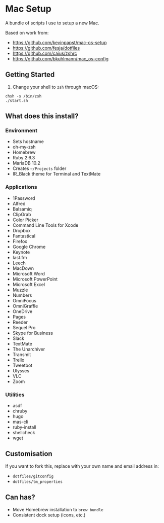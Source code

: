 # Mac Setup

A bundle of scripts I use to setup a new Mac.

Based on work from:

* https://github.com/kevinpapst/mac-os-setup
* https://github.com/fesja/dotfiles
* https://github.com/caius/zshrc
* https://github.com/bkuhlmann/mac_os-config

## Getting Started

1. Change your shell to `zsh` through macOS:

```
chsh -s /bin/zsh
./start.sh
```

## What does this install?

### Environment

* Sets hostname
* oh-my-zsh
* Homebrew
* Ruby 2.6.3
* MariaDB 10.2
* Creates `~/Projects` folder
* IR_Black theme for Terminal and TextMate

### Applications

* 1Password
* Alfred
* Balsamiq
* ClipGrab
* Color Picker
* Command Line Tools for Xcode
* Dropbox
* Fantastical
* Firefox
* Google Chrome
* Keynote
* last.fm
* Leech
* MacDown
* Microsoft Word
* Microsoft PowerPoint
* Microsoft Excel
* Muzzle
* Numbers
* OmniFocus
* OmniGraffle
* OneDrive
* Pages
* Reeder
* Sequel Pro
* Skype for Business
* Slack
* TextMate
* The Unarchiver
* Transmit
* Trello
* Tweetbot
* Ulysses
* VLC
* Zoom

### Utilities

* asdf
* chruby
* hugo
* mas-cli
* ruby-install
* shellcheck
* wget

## Customisation

If you want to fork this, replace with your own name and email address in:

* `dotfiles/gitconfig`
* `dotfiles/tm_properties`

## Can has?

* Move Homebrew installation to `brew bundle`
* Consistent dock setup (icons, etc.)
